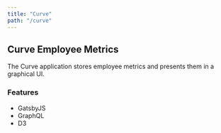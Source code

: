 ```yaml
---
title: "Curve"
path: "/curve"
---
```

## Curve Employee Metrics
The Curve application stores employee metrics and presents them in a graphical UI.

### Features
- GatsbyJS
- GraphQL
- D3